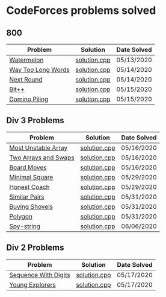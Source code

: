 # CodeForces problems solved

## 800

| Problem                                | Solution                         | Date Solved |
| -------------------------------------- | -------------------------------- | ----------- |
| [Watermelon][watermelon1]              | [solution.cpp][watermelon2]      | 05/13/2020  |
| [Way Too Long Words][waytoolongwords1] | [solution.cpp][waytoolongwords2] | 05/14/2020  |
| [Next Round][nextround1]               | [solution.cpp][nextround2]       | 05/14/2020  |
| [Bit++][bit++1]                        | [solution.cpp][bit++2]           | 05/15/2020  |
| [Domino Piling][dominopiling1]         | [solution.cpp][dominopiling2]    | 05/15/2020  |

## Div 3 Problems

| Problem                               | Solution                       | Date Solved |
| ------------------------------------- | ------------------------------ | ----------- |
| [Most Unstable Array][unstablearray1] | [solution.cpp][unstablearray2] | 05/16/2020  |
| [Two Arrays and Swaps][twoarrays1]    | [solution.cpp][twoarrays2]     | 05/16/2020  |
| [Board Moves][boardmoves1]            | [solution.cpp][boardmoves2]    | 05/16/2020  |
| [Minimal Square][minimalsquare1]      | [solution.cpp][minimalsquare2] | 05/29/2020  |
| [Honest Coach][honestcoach1]          | [solution.cpp][honestcoach2]   | 05/29/2020  |
| [Similar Pairs][similarpairs1]        | [solution.cpp][similarpairs2]  | 05/31/2020  |
| [Buying Shovels][buyingshovels1]      | [solution.cpp][buyingshovels2] | 05/31/2020  |
| [Polygon][polygon1]                   | [solution.cpp][polygon2]       | 05/31/2020  |
| [Spy-string][spystring1]              | [solution.cpp][spystring2]     | 06/06/2020  |

## Div 2 Problems

| Problem                                 | Solution                        | Date Solved |
| --------------------------------------- | ------------------------------- | ----------- |
| [Sequence With Digits][sequencedigits1] | [solution.cpp][sequencedigits2] | 05/17/2020  |
| [Young Explorers][youngexplorers1]      | [solution.cpp][youngexplorers2] | 05/17/2020  |

[watermelon1]: https://codeforces.com/problemset/problem/4/A
[watermelon2]: ./Watermelon/solution.cpp
[waytoolongwords1]: https://codeforces.com/problemset/problem/71/A
[waytoolongwords2]: ./WayTooLongWords/solution.cpp
[nextround1]: https://codeforces.com/problemset/problem/158/A
[nextround2]: ./NextRound/solution.cpp
[bit++1]: https://codeforces.com/problemset/problem/282/A
[bit++2]: ./Bit++/solution.cpp
[dominopiling1]: https://codeforces.com/problemset/problem/50/A
[dominopiling2]: ./DominoPiling/solution.cpp
[unstablearray1]: https://codeforces.com/contest/1353/problem/A
[unstablearray2]: ./MostUnstableArray/solution.cpp
[twoarrays1]: https://codeforces.com/contest/1353/problem/B
[twoarrays2]: ./TwoArraysAndSwaps/solution.cpp
[boardmoves1]: https://codeforces.com/contest/1353/problem/C
[boardmoves2]: ./BoardMoves/solution.cpp
[sequencedigits1]: https://codeforces.com/contest/1355/problem/A
[sequencedigits2]: ./SequenceWithDigits/solution.cpp
[youngexplorers1]: https://codeforces.com/contest/1355/problem/B
[youngexplorers2]: ./YoungExplorers/solution.cpp
[minimalsquare1]: https://codeforces.com/contest/1360/problem/A
[minimalsquare2]: ./MinimalSquare/solution.cpp
[honestcoach1]: https://codeforces.com/contest/1360/problem/B
[honestcoach2]: ./HonestCoach/solution.cpp
[similarpairs1]: https://codeforces.com/contest/1360/problem/C
[similarpairs2]: ./SimilarPairs/solution.cpp
[buyingshovels1]: https://codeforces.com/contest/1360/problem/D
[buyingshovels2]: ./BuyingShovels/solution.cpp
[polygon1]: https://codeforces.com/contest/1360/problem/E
[polygon2]: ./Polygon/solution.cpp
[spystring1]: https://codeforces.com/contest/1360/problem/F
[spystring2]: ./SpyString/solution.cpp
